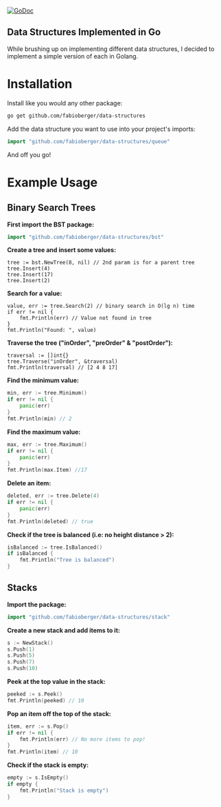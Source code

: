 [![GoDoc](http://godoc.org/github.com/fabioberger/data-structures?status.svg)](https://godoc.org/github.com/fabioberger/data-structures)

Data Structures Implemented in Go
---------------------------------

While brushing up on implementing different data structures, I decided to implement a simple version of each in Golang.

# Installation

Install like you would any other package:

```bash
go get github.com/fabioberger/data-structures
```

Add the data structure you want to use into your project's imports:

```go
import "github.com/fabioberger/data-structures/queue"
```

And off you go!

# Example Usage

## Binary Search Trees

**First import the BST package:**

```go
import "github.com/fabioberger/data-structures/bst"
```

**Create a tree and insert some values:**

```
tree := bst.NewTree(8, nil) // 2nd param is for a parent tree
tree.Insert(4)
tree.Insert(17)
tree.Insert(2)
```

**Search for a value:**

```
value, err := tree.Search(2) // binary search in O(lg n) time
if err != nil {
	fmt.Println(err) // Value not found in tree
}
fmt.Println("Found: ", value)
```

**Traverse the tree ("inOrder", "preOrder" & "postOrder"):**

```
traversal := []int{}
tree.Traverse("inOrder", &traversal)
fmt.Println(traversal) // [2 4 8 17]
```

**Find the minimum value:** 

```go
min, err := tree.Minimum()
if err != nil {
	panic(err)
}
fmt.Println(min) // 2
```
**Find the maximum value:**

```go
max, err := tree.Maximum()
if err != nil {
	panic(err)
}
fmt.Println(max.Item) //17
```
**Delete an item:**

```go
deleted, err := tree.Delete(4)
if err != nil {
	panic(err)
}
fmt.Println(deleted) // true
```

**Check if the tree is balanced (i.e: no height distance > 2):**

```go
isBalanced := tree.IsBalanced() 
if isBalanced {
	fmt.Println("Tree is balanced")
}
```

## Stacks

**Import the package:**

```go
import "github.com/fabioberger/data-structures/stack"
```

**Create a new stack and add items to it:**

```go
s := NewStack()
s.Push(1)
s.Push(5)
s.Push(7)
s.Push(10)
```

**Peek at the top value in the stack:**

```go
peeked := s.Peek()
fmt.Println(peeked) // 10
```

**Pop an item off the top of the stack:**

```go
item, err := s.Pop()
if err != nil {
	fmt.Println(err) // No more items to pop!
}
fmt.Println(item) // 10
```

**Check if the stack is empty:**

```go
empty := s.IsEmpty()
if empty {
	fmt.Println("Stack is empty")
}
```
